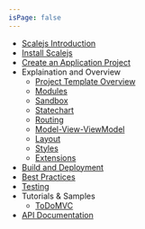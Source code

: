 ```yaml
---
isPage: false
---
```

* [Scalejs Introduction](./intro.html)
* [Install Scalejs](./install.html)
* [Create an Application Project](./project.html)
* Explaination and Overview
  * [Project Template Overview](./template.html)
  * [Modules](./modules.html)
  * [Sandbox](./sandbox.html)
  * [Statechart](./statechart.html)
  * [Routing](./routing.html)
  * [Model-View-ViewModel](./mvvm.html)
  * [Layout](./layout.html)
  * [Styles](./styles.html)
  * [Extensions](./extensions.html)
* [Build and Deployment](./build.html)
* [Best Practices](./best.html)
* [Testing](./test.html)
* Tutorials & Samples
    * [ToDoMVC](./todomvc.html)
* [API Documentation](./api.html)
